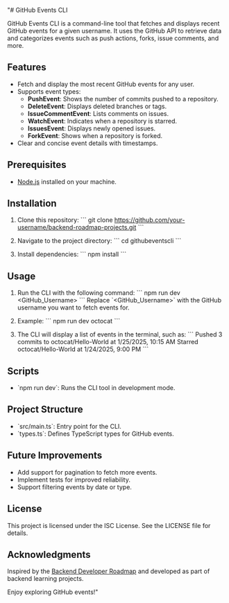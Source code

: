 "# GitHub Events CLI

GitHub Events CLI is a command-line tool that fetches and displays recent GitHub events for a given username. It uses the GitHub API to retrieve data and categorizes events such as push actions, forks, issue comments, and more.

## Features

- Fetch and display the most recent GitHub events for any user.
- Supports event types:
  - **PushEvent**: Shows the number of commits pushed to a repository.
  - **DeleteEvent**: Displays deleted branches or tags.
  - **IssueCommentEvent**: Lists comments on issues.
  - **WatchEvent**: Indicates when a repository is starred.
  - **IssuesEvent**: Displays newly opened issues.
  - **ForkEvent**: Shows when a repository is forked.
- Clear and concise event details with timestamps.

## Prerequisites

- [Node.js](https://nodejs.org/) installed on your machine.

## Installation

1. Clone this repository:
   \`\`\`
   git clone https://github.com/your-username/backend-roadmap-projects.git
   \`\`\`

2. Navigate to the project directory:
   \`\`\`
   cd githubeventscli
   \`\`\`

3. Install dependencies:
   \`\`\`
   npm install
   \`\`\`

## Usage

1. Run the CLI with the following command:
   \`\`\`
   npm run dev <GitHub_Username>
   \`\`\`
   Replace \`<GitHub_Username>\` with the GitHub username you want to fetch events for.

2. Example:
   \`\`\`
   npm run dev octocat
   \`\`\`

3. The CLI will display a list of events in the terminal, such as:
   \`\`\`
   Pushed 3 commits to octocat/Hello-World at 1/25/2025, 10:15 AM
   Starred octocat/Hello-World at 1/24/2025, 9:00 PM
   \`\`\`

## Scripts

- \`npm run dev\`: Runs the CLI tool in development mode.

## Project Structure

- \`src/main.ts\`: Entry point for the CLI.
- \`types.ts\`: Defines TypeScript types for GitHub events.

## Future Improvements

- Add support for pagination to fetch more events.
- Implement tests for improved reliability.
- Support filtering events by date or type.

## License

This project is licensed under the ISC License. See the LICENSE file for details.

## Acknowledgments

Inspired by the [Backend Developer Roadmap](https://roadmap.sh/backend/projects) and developed as part of backend learning projects.

Enjoy exploring GitHub events!"
